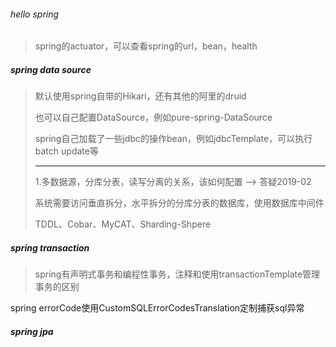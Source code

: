 ###### hello spring

> spring的actuator，可以查看spring的url，bean，health

##### spring data source

> 默认使用spring自带的Hikari，还有其他的阿里的druid
>
> 也可以自己配置DataSource，例如pure-spring-DataSource
>
> spring自己加载了一些jdbc的操作bean，例如jdbcTemplate，可以执行batch update等
>
> -------------------------------------------------
>
> 1.多数据源，分库分表，读写分离的关系，该如何配置  --> 答疑2019-02 
>
> 系统需要访问垂直拆分，水平拆分的分库分表的数据库，使用数据库中间件
>
> TDDL、Cobar、MyCAT、Sharding-Shpere

##### spring transaction

> spring有声明式事务和编程性事务，注释和使用transactionTemplate管理事务的区别

spring errorCode使用CustomSQLErrorCodesTranslation定制捕获sql异常

##### spring jpa

